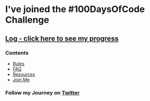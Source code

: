 # I've joined the #100DaysOfCode Challenge

## [Log - click here to see my progress](log.md)

### Contents
* [Rules](rules.md)
* [FAQ](FAQ.md)
* [Resources](resources.md)
* [Join Me](join-me-here.md)

### Follow my Journey on [Twitter](https://twitter.com/jasminepvodev)
